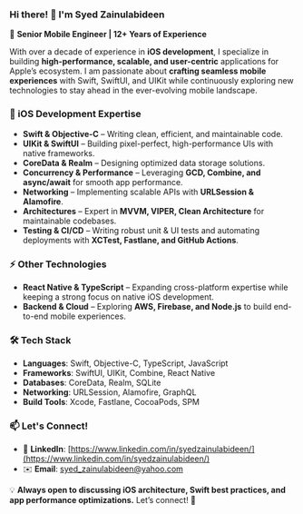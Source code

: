 ### Hi there! 👋 I'm Syed Zainulabideen 

🚀 **Senior Mobile Engineer | 12+ Years of Experience**  

With over a decade of experience in **iOS development**, I specialize in building **high-performance, scalable, and user-centric** applications for Apple’s ecosystem. I am passionate about **crafting seamless mobile experiences** with Swift, SwiftUI, and UIKit while continuously exploring new technologies to stay ahead in the ever-evolving mobile landscape.  

### 🍏 iOS Development Expertise  
- **Swift & Objective-C** – Writing clean, efficient, and maintainable code.  
- **UIKit & SwiftUI** – Building pixel-perfect, high-performance UIs with native frameworks.  
- **CoreData & Realm** – Designing optimized data storage solutions.  
- **Concurrency & Performance** – Leveraging **GCD, Combine, and async/await** for smooth app performance.  
- **Networking** – Implementing scalable APIs with **URLSession & Alamofire**.  
- **Architectures** – Expert in **MVVM, VIPER, Clean Architecture** for maintainable codebases.  
- **Testing & CI/CD** – Writing robust unit & UI tests and automating deployments with **XCTest, Fastlane, and GitHub Actions**.  

### ⚡ Other Technologies  
- **React Native & TypeScript** – Expanding cross-platform expertise while keeping a strong focus on native iOS development.  
- **Backend & Cloud** – Exploring **AWS, Firebase, and Node.js** to build end-to-end mobile experiences.  

### 🛠 Tech Stack  
- **Languages**: Swift, Objective-C, TypeScript, JavaScript  
- **Frameworks**: SwiftUI, UIKit, Combine, React Native  
- **Databases**: CoreData, Realm, SQLite  
- **Networking**: URLSession, Alamofire, GraphQL  
- **Build Tools**: Xcode, Fastlane, CocoaPods, SPM  

### 📫 Let's Connect!  
- 🔗 **LinkedIn**: [https://www.linkedin.com/in/syedzainulabideen/](https://www.linkedin.com/in/syedzainulabideen/) 
- ✉️ **Email**: syed_zainulabideen@yahoo.com  

💡 **Always open to discussing iOS architecture, Swift best practices, and app performance optimizations.** Let’s connect! 🚀  
